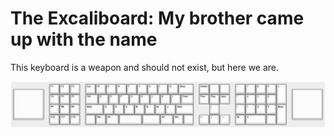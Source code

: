 # The Excaliboard: My brother came up with the name

This keyboard is a weapon and should not exist, but here we are.  

![excaliboard.png](excaliboard.png)
